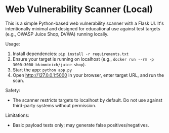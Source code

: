 # Web Vulnerability Scanner (Local)

This is a simple Python-based web vulnerability scanner with a Flask UI. It's intentionally minimal and designed for educational use against test targets (e.g., OWASP Juice Shop, DVWA) running locally.

Usage:
1. Install dependencies: `pip install -r requirements.txt`
2. Ensure your target is running on localhost (e.g., `docker run --rm -p 3000:3000 bkimminich/juice-shop`).
3. Start the app: `python app.py`
4. Open http://127.0.0.1:5000 in your browser, enter target URL, and run the scan.

Safety:
- The scanner restricts targets to localhost by default. Do not use against third-party systems without permission.

Limitations:
- Basic payload tests only; may generate false positives/negatives.
